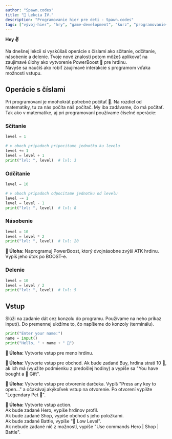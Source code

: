 ```yaml
---
author: "Spawn.codes"
title: "🐍 Lekcia IV."
description: "Programovanie hier pre deti - Spawn.codes"
tags: ["vývoj-hier", "hry", "game-development", "kurz", "programovanie-hier", "programovanie-pre-deti"]
---
```

 
**Hey ✌**

<!--more-->

Na dnešnej lekcii si vyskúšaš operácie s číslami ako sčítanie, odčítanie, násobenie a delenie. Tvoje nové znalosti potom môžeš aplikovať na zaujímavé úlohy ako vytvorenie <span class="font-semibold text-lg text-slate-800 text-center max-w-sm mx-1 rounded-md px-2 py-1 bg-gradient-to-r from-indigo-200 via-red-200 to-yellow-100 shadow-md shadow-indigo-600">PowerBoost 💪</span> pre hrdinu.<br>
Navyše sa naučíš ako robiť zaujímavé interakcie s programom vďaka možnosti vstupu.


## Operácie s číslami
Pri programovaní je mnohokrát potrebné <span class="font-semibold text-lg text-slate-800 text-center max-w-sm mx-1 rounded-md px-2 py-1 bg-gradient-to-r from-indigo-200 via-red-200 to-yellow-100 shadow-md shadow-indigo-600">počítať 🧮</span>. Na rozdiel od matematiky, tu za nás počíta náš počítač. My iba zadávame, čo má počítať. Tak ako v matematike, aj pri programovaní používame číselné operácie:

### Sčítanie

```python
level = 1

# v oboch pripadoch pripocitame jednotku ku levelu
level += 1
level = level + 1
print("lvl: ", level)  # lvl: 3
```

### Odčítanie

```python
level = 10

# v oboch pripadoch odpocitame jednotku od levelu
level -= 1
level = level - 1
print("lvl: ", level)  # lvl: 8
```

### Násobenie

```python
level = 10
level = level * 2
print("lvl: ", level)  # lvl: 20
```

<span class="font-mono text-slate-400 text-center max-w-sm mx-1 rounded-md px-2 py-1 bg-slate-800">**🔰 Úloha:** Naprogramuj PowerBoost, ktorý dvojnásobne zvýši ATK hrdinu. Vypíš jeho útok po BOOST-e.</span>

### Delenie

```python
level = 10
level = level / 2
print("lvl: ", level)  # lvl: 5
```

## Vstup
Slúži na <span class="font-semibold text-lg text-slate-800 text-center max-w-sm mx-1 rounded-md px-2 py-1 bg-gradient-to-r from-indigo-200 via-red-200 to-yellow-100 shadow-md shadow-indigo-600">zadanie dát</span> cez konzolu do programu. Používame na neho príkaz <span class="font-mono text-slate-400 text-center max-w-sm mx-1 rounded-md px-2 py-1 bg-slate-800">input()</span>. Do premennej uložíme to, čo napíšeme do konzoly (terminálu).

```python
print("Enter your name:")
name = input()
print("Hello, " + name + " 👋") 
```

<span class="font-mono text-slate-400 text-center max-w-sm mx-1 rounded-md px-2 py-1 bg-slate-800">**🔰 Úloha:**  Vytvorte vstup pre meno hrdinu.</span>

<span class="font-mono text-slate-400 text-center max-w-sm mx-1 rounded-md px-2 py-1 bg-slate-800">**🔰 Úloha:**  Vytvorte vstup pre obchod. Ak bude zadané Buy, hrdina stratí 10 💸, ak ich má (využite podmienku z predošlej hodiny) a vypíše sa "You have bought a 🎁 Gift".</span>

<span class="font-mono text-slate-400 text-center max-w-sm mx-1 rounded-md px-2 py-1 bg-slate-800">**🔰 Úloha:**  Vytvorte vstup pre otvorenie darčeka. Vypíš "Press any key to open..." a očakávaj akýkoľvek vstup na otvorenie. Po otvorení vypíšte "Legendary Pet 🦄".</span>

<span class="font-mono text-slate-400 text-center max-w-sm mx-1 rounded-md px-2 py-1 bg-slate-800">**🔰 Úloha:**  Vytvorte vstup action.<br>
Ak bude zadané Hero, vypíše hrdinov profil.<br>
Ak bude zadané Shop, vypíše obchod s jeho položkami.<br>
Ak bude zadané Battle, vypíše "🚧 Low Level".<br>
Ak nebude zadané nič z možností, vypíše "Use commands Hero | Shop | Battle".</span>